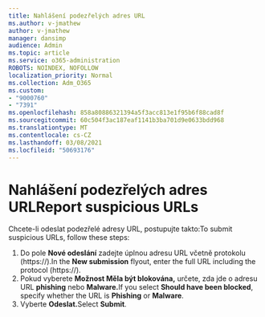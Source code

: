 ```yaml
---
title: Nahlášení podezřelých adres URL
ms.author: v-jmathew
author: v-jmathew
manager: dansimp
audience: Admin
ms.topic: article
ms.service: o365-administration
ROBOTS: NOINDEX, NOFOLLOW
localization_priority: Normal
ms.collection: Adm_O365
ms.custom:
- "9000760"
- "7391"
ms.openlocfilehash: 858a80886321394a5f3acc813e1f95b6f88cad8f
ms.sourcegitcommit: 60c504f3ac187eaf1141b3ba701d9e0633bdd968
ms.translationtype: MT
ms.contentlocale: cs-CZ
ms.lasthandoff: 03/08/2021
ms.locfileid: "50693176"
---
```

# <a name="report-suspicious-urls"></a><span data-ttu-id="0be66-102">Nahlášení podezřelých adres URL</span><span class="sxs-lookup"><span data-stu-id="0be66-102">Report suspicious URLs</span></span>

<span data-ttu-id="0be66-103">Chcete-li odeslat podezřelé adresy URL, postupujte takto:</span><span class="sxs-lookup"><span data-stu-id="0be66-103">To submit suspicious URLs, follow these steps:</span></span>

1. <span data-ttu-id="0be66-104">Do pole **Nové odeslání** zadejte úplnou adresu URL včetně protokolu (https://).</span><span class="sxs-lookup"><span data-stu-id="0be66-104">In the **New submission** flyout, enter the full URL including the protocol (https://).</span></span>
2. <span data-ttu-id="0be66-105">Pokud vyberete **Možnost Měla být blokována,** určete, zda jde o adresu URL **phishing** nebo **Malware.**</span><span class="sxs-lookup"><span data-stu-id="0be66-105">If you select **Should have been blocked**, specify whether the URL is **Phishing** or **Malware**.</span></span>
3. <span data-ttu-id="0be66-106">Vyberte **Odeslat.**</span><span class="sxs-lookup"><span data-stu-id="0be66-106">Select **Submit**.</span></span>
